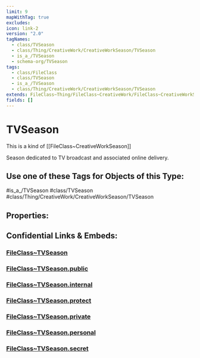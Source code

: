 ```yaml
---
limit: 9
mapWithTag: true
excludes: 
icon: link-2
version: "2.0"
tagNames:
  - class/TVSeason
  - class/Thing/CreativeWork/CreativeWorkSeason/TVSeason
  - is_a_/TVSeason
  - schema-org/TVSeason
tags:
  - class/FileClass
  - class/TVSeason
  - is_a_/TVSeason
  - class/Thing/CreativeWork/CreativeWorkSeason/TVSeason
extends: FileClass~Thing/FileClass~CreativeWork/FileClass~CreativeWorkSeason
fields: []
---
```


# TVSeason
This is a kind of [[FileClass~CreativeWorkSeason]]

Season dedicated to TV broadcast and associated online delivery.


## Use one of these Tags for Objects of this Type:

#is_a_/TVSeason
#class/TVSeason
#class/Thing/CreativeWork/CreativeWorkSeason/TVSeason

## Properties:


## Confidential Links & Embeds: 

### [FileClass~TVSeason](/_Standards/fileClass/FileClass~Thing/FileClass~CreativeWork/FileClass~CreativeWorkSeason/FileClass~TVSeason.md) 

### [FileClass~TVSeason.public](/_public/fileClass/FileClass~Thing/FileClass~CreativeWork/FileClass~CreativeWorkSeason/FileClass~TVSeason.public.md) 

### [FileClass~TVSeason.internal](/_internal/fileClass/FileClass~Thing/FileClass~CreativeWork/FileClass~CreativeWorkSeason/FileClass~TVSeason.internal.md) 

### [FileClass~TVSeason.protect](/_protect/fileClass/FileClass~Thing/FileClass~CreativeWork/FileClass~CreativeWorkSeason/FileClass~TVSeason.protect.md) 

### [FileClass~TVSeason.private](/_private/fileClass/FileClass~Thing/FileClass~CreativeWork/FileClass~CreativeWorkSeason/FileClass~TVSeason.private.md) 

### [FileClass~TVSeason.personal](/_personal/fileClass/FileClass~Thing/FileClass~CreativeWork/FileClass~CreativeWorkSeason/FileClass~TVSeason.personal.md) 

### [FileClass~TVSeason.secret](/_secret/fileClass/FileClass~Thing/FileClass~CreativeWork/FileClass~CreativeWorkSeason/FileClass~TVSeason.secret.md)

